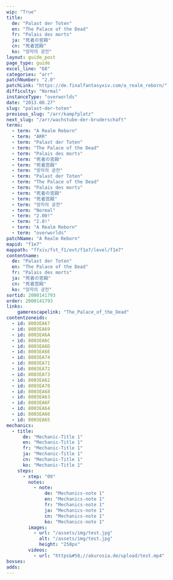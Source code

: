 ```yaml
---
wip: "True"
title:
  de: "Palast der Toten"
  en: "The Palace of the Dead"
  fr: "Palais des morts"
  ja: "死者の宮殿"
  cn: "死者宫殿"
  ko: "망자의 궁전"
layout: guide_post
page_type: guide
excel_line: "68"
categories: "arr"
patchNumber: "2.0"
patchLink: "https://de.finalfantasyxiv.com/a_realm_reborn/"
difficulty: "Normal"
instanceType: "overworlds"
date: "2013.08.27"
slug: "palast-der-toten"
previous_slug: "/arr/kampfplatz"
next_slug: "/arr/wachstube-der-bruderschaft"
terms:
  - term: "A Realm Reborn"
  - term: "ARR"
  - term: "Palast der Toten"
  - term: "The Palace of the Dead"
  - term: "Palais des morts"
  - term: "死者の宮殿"
  - term: "死者宫殿"
  - term: "망자의 궁전"
  - term: "Palast der Toten"
  - term: "The Palace of the Dead"
  - term: "Palais des morts"
  - term: "死者の宮殿"
  - term: "死者宫殿"
  - term: "망자의 궁전"
  - term: "Normal"
  - term: "2.00!"
  - term: "2.0!"
  - term: "A Realm Reborn"
  - term: "overworlds"
patchName: "A Realm Reborn"
mapid: "f1e7"
mappath: "ffxiv/fst_f1/evt/f1e7/level/f1e7"
contentname:
  de: "Palast der Toten"
  en: "The Palace of the Dead"
  fr: "Palais des morts"
  ja: "死者の宮殿"
  cn: "死者宫殿"
  ko: "망자의 궁전"
sortid: 2000141793
order: 2000141793
links:
    gamerescapelink: "The_Palace_of_the_Dead"
contentzoneids:
  - id: 8003EA67
  - id: 8003EA69
  - id: 8003EA6A
  - id: 8003EA6C
  - id: 8003EA6D
  - id: 8003EA6E
  - id: 8003EA74
  - id: 8003EA71
  - id: 8003EA72
  - id: 8003EA73
  - id: 8003EA62
  - id: 8003EA70
  - id: 8003EA68
  - id: 8003EA63
  - id: 8003EA6F
  - id: 8003EA64
  - id: 8003EA66
  - id: 8003EA65
mechanics:
  - title:
      de: "Mechanic-Title 1"
      en: "Mechanic-Title 1"
      fr: "Mechanic-Title 1"
      ja: "Mechanic-Title 1"
      cn: "Mechanic-Title 1"
      ko: "Mechanic-Title 1"
    steps:
      - step: "09"
        notes:
          - note:
              de: "Mechanics-note 1"
              en: "Mechanics-note 1"
              fr: "Mechanics-note 1"
              ja: "Mechanics-note 1"
              cn: "Mechanics-note 1"
              ko: "Mechanics-note 1"
        images:
          - url: "/assets/img/test.jpg"
            alt: "/assets/img/test.jpg"
            height: "250px"
        videos:
          - url: "https&#58;//akurosia.de/upload/test.mp4"
bosses:
adds:
---
```

